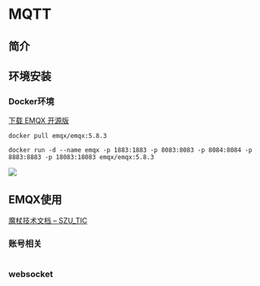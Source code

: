 # MQTT

## 简介


## 环境安装


### Docker环境
[下载 EMQX 开源版](https://www.emqx.com/zh/downloads-and-install/broker?os=Docker)
```shell title="安装EMQX"
docker pull emqx/emqx:5.8.3
```

```shell title="启动EMQX"
docker run -d --name emqx -p 1883:1883 -p 8083:8083 -p 8084:8084 -p 8883:8883 -p 18083:18083 emqx/emqx:5.8.3
```

![](https://philfan-pic.oss-cn-beijing.aliyuncs.com/img/20241219163331.png)


## EMQX使用
[魔杖技术文档 – SZU\_TIC](https://chainpray.top/%e9%ad%94%e6%9d%96%e6%8a%80%e6%9c%af%e6%96%87%e6%a1%a3/#Homeassistant%E5%92%8CMQTT%E5%AE%89%E8%A3%85)


### 账号相关


```shell

```


### websocket

